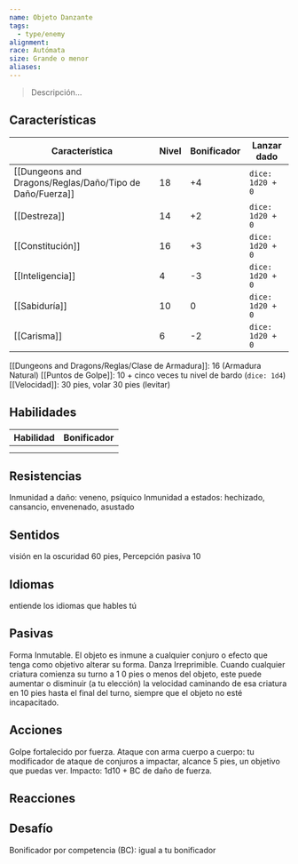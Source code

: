 ```yaml
---
name: Objeto Danzante
tags:
  - type/enemy
alignment: 
race: Autómata
size: Grande o menor
aliases:
---
```

> Descripción...
## Características
| Característica   | Nivel | Bonificador | Lanzar dado |
| ---------------- | ----- | ----------- | ----------- |
| [[Dungeons and Dragons/Reglas/Daño/Tipo de Daño/Fuerza]]       | 18     | +4           | `dice: 1d20 + 0` |
| [[Destreza]]     | 14     | +2           | `dice: 1d20 + 0`            |
| [[Constitución]] | 16     | +3           | `dice: 1d20 + 0`            |
| [[Inteligencia]] | 4     | -3           | `dice: 1d20 + 0`            |
| [[Sabiduría]]    | 10     | 0           | `dice: 1d20 + 0`            |
| [[Carisma]]      | 6     | -2           | `dice: 1d20 + 0`            |

[[Dungeons and Dragons/Reglas/Clase de Armadura]]: 16 (Armadura Natural)
[[Puntos de Golpe]]: 10 + cinco veces tu nivel de bardo (`dice: 1d4`)
[[Velocidad]]: 30 pies, volar 30 pies (levitar)
## Habilidades
| Habilidad | Bonificador |
| --------- | ----------- |
|           |             |
|           |             |
## Resistencias

Inmunidad a daño: veneno, psíquico
Inmunidad a estados: hechizado, cansancio, envenenado, asustado
## Sentidos

visión en la oscuridad 60 pies, Percepción pasiva 10
## Idiomas

entiende los idiomas que hables tú
## Pasivas

Forma Inmutable. El objeto es inmune a cualquier conjuro o efecto que tenga como objetivo alterar su forma.
Danza Irreprimible. Cuando cualquier criatura comienza su turno a 1 0 pies o menos del objeto, este
puede aumentar o disminuir (a tu elección) la velocidad caminando de esa criatura en 10 pies hasta
el final del turno, siempre que el objeto no esté incapacitado.
## Acciones

Golpe fortalecido por fuerza. Ataque con arma cuerpo a cuerpo: tu modificador de ataque de
conjuros a impactar, alcance 5 pies, un objetivo que puedas ver. Impacto: 1d10 + BC de daño de
fuerza.
## Reacciones

## Desafío

Bonificador por competencia (BC): igual a tu bonificador